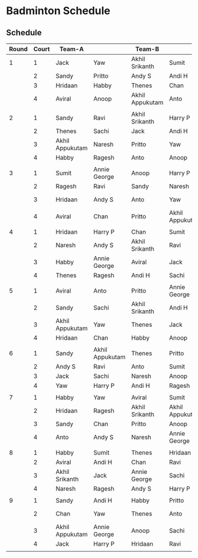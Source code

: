 # Badminton Schedule

## Schedule

| Round | Court | Team-A | | Team-B | | Break |
|-|-|-|-|-|-|-|
| 1 | 1 | Jack | Yaw | Akhil Srikanth | Sumit | Naresh |
|  | 2 | Sandy | Pritto | Andy S | Andi H | Ragesh |
|  | 3 | Hridaan | Habby | Thenes | Chan | Harry P |
|  | 4 | Aviral | Anoop | Akhil Appukutam | Anto | Annie George |
||||||||
| 2 | 1 | Sandy | Ravi | Akhil Srikanth | Harry P | Hridaan |
|  | 2 | Thenes | Sachi | Jack | Andi H | Aviral |
|  | 3 | Akhil Appukutam | Naresh | Pritto | Yaw | Chan |
|  | 4 | Habby | Ragesh | Anto | Anoop | Sumit |
||||||||
| 3 | 1 | Sumit | Annie George | Anoop | Harry P | Thenes |
|  | 2 | Ragesh | Ravi | Sandy | Naresh | Habby |
|  | 3 | Hridaan | Andy S | Anto | Yaw | Akhil Srikanth |
|  | 4 | Aviral | Chan | Pritto | Akhil Appukutam | Jack |
||||||||
| 4 | 1 | Hridaan | Harry P | Chan | Sumit | Sandy |
|  | 2 | Naresh | Andy S | Akhil Srikanth | Ravi | Pritto |
|  | 3 | Habby | Annie George | Aviral | Jack | Akhil Appukutam |
|  | 4 | Thenes | Ragesh | Andi H | Sachi | Anto |
||||||||
| 5 | 1 | Aviral | Anto | Pritto | Annie George | Naresh |
|  | 2 | Sandy | Sachi | Akhil Srikanth | Andi H | Sumit |
|  | 3 | Akhil Appukutam | Yaw | Thenes | Jack | Andy S |
|  | 4 | Hridaan | Chan | Habby | Anoop | Ragesh |
||||||||
| 6 | 1 | Sandy | Akhil Appukutam | Thenes | Pritto | Hridaan |
|  | 2 | Andy S | Ravi | Anto | Sumit | Habby |
|  | 3 | Jack | Sachi | Naresh | Anoop | Aviral |
|  | 4 | Yaw | Harry P | Andi H | Ragesh | Chan |
||||||||
| 7 | 1 | Habby | Yaw | Aviral | Sumit | Thenes |
|  | 2 | Hridaan | Ragesh | Akhil Srikanth | Akhil Appukutam | Jack |
|  | 3 | Sandy | Chan | Pritto | Anoop | Andi H |
|  | 4 | Anto | Andy S | Naresh | Annie George | Harry P |
||||||||
| 8 | 1 | Habby | Sumit | Thenes | Hridaan | Sandy |
|  | 2 | Aviral | Andi H | Chan | Ravi | Pritto |
|  | 3 | Akhil Srikanth | Jack | Annie George | Sachi | Akhil Appukutam |
|  | 4 | Naresh | Ragesh | Andy S | Harry P | Anto |
||||||||
| 9 | 1 | Sandy | Andi H | Habby | Pritto | Aviral |
|  | 2 | Chan | Yaw | Thenes | Anto | Akhil Srikanth |
|  | 3 | Akhil Appukutam | Annie George | Anoop | Sachi | Naresh |
|  | 4 | Jack | Harry P | Hridaan | Ravi | Sumit |
||||||||

